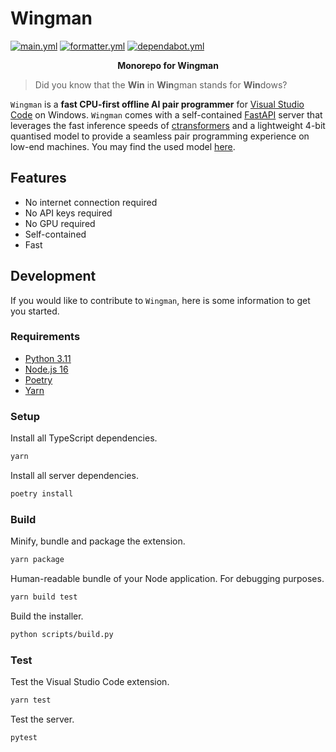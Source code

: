 # Wingman

[![main.yml](https://github.com/winstxnhdw/Wingman/actions/workflows/main.yml/badge.svg)](https://github.com/winstxnhdw/Wingman/actions/workflows/main.yml)
[![formatter.yml](https://github.com/winstxnhdw/Wingman/actions/workflows/formatter.yml/badge.svg)](https://github.com/winstxnhdw/Wingman/actions/workflows/formatter.yml)
[![dependabot.yml](https://github.com/winstxnhdw/Wingman/actions/workflows/dependabot.yml/badge.svg)](https://github.com/winstxnhdw/Wingman/actions/workflows/dependabot.yml)

<p align="center"><b>Monorepo for Wingman</b></p>

> Did you know that the **Win** in **Win**gman stands for **Win**dows?

`Wingman` is a **fast CPU-first offline AI pair programmer** for [Visual Studio Code](https://code.visualstudio.com/) on Windows. `Wingman` comes with a self-contained [FastAPI](https://fastapi.tiangolo.com/) server that leverages the fast inference speeds of [ctransformers](https://github.com/marella/ctransformers) and a lightweight 4-bit quantised model to provide a seamless pair programming experience on low-end machines. You may find the used model [here](https://huggingface.co/winstxnhdw/Replit-v2-CodeInstruct-3B-ggml-4bit).

## Features

- No internet connection required
- No API keys required
- No GPU required
- Self-contained
- Fast

## Development

If you would like to contribute to `Wingman`, here is some information to get you started.

### Requirements

- [Python 3.11](https://www.python.org/downloads/release/python-3110/)
- [Node.js 16](https://nodejs.org/ja/blog/release/v16.16.0)
- [Poetry](https://python-poetry.org/)
- [Yarn](https://yarnpkg.com/)

### Setup

Install all TypeScript dependencies.

```bash
yarn
```

Install all server dependencies.

```bash
poetry install
```

### Build

Minify, bundle and package the extension.

```bash
yarn package
```

Human-readable bundle of your Node application. For debugging purposes.

```bash
yarn build test
```

Build the installer.

```bash
python scripts/build.py
```

### Test

Test the Visual Studio Code extension.

```bash
yarn test
```

Test the server.

```bash
pytest
```
